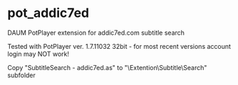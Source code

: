 # pot_addic7ed
 DAUM PotPlayer extension for addic7ed.com subtitle search 
 
 Tested with PotPlayer ver. 1.7.11032 32bit - for most recent versions account login may NOT work! 

 Copy "SubtitleSearch - addic7ed.as" to "\Extention\Subtitle\Search" subfolder
 
